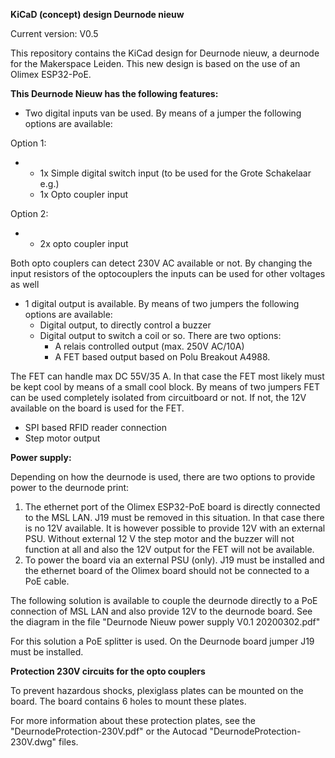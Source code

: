 **KiCaD (concept) design Deurnode nieuw**

Current version: V0.5

This repository contains the KiCad design for Deurnode nieuw, a deurnode for the Makerspace Leiden. This new design is based on the use of an Olimex ESP32-PoE.

**This Deurnode Nieuw has the following features:**

- Two digital inputs van be used. By means of a jumper the following options are available:

Option 1:

-
  - 1x Simple digital switch input (to be used for the Grote Schakelaar e.g.)
  - 1x Opto coupler input

Option 2:

-
  - 2x opto coupler input

Both opto couplers can detect 230V AC available or not. By changing the input resistors of the optocouplers the inputs can be used for other voltages as well

- 1 digital output is available. By means of two jumpers the following options are available:
  - Digital output, to directly control a buzzer
  - Digital output to switch a coil or so. There are two options:
    - A relais controlled output (max. 250V AC/10A)
    - A FET based output based on Polu Breakout A4988.

The FET can handle max DC 55V/35 A. In that case the FET most likely must be kept cool by means of a small cool block. By means of two jumpers FET can be used completely isolated from circuitboard or not. If not, the 12V available on the board is used for the FET.

- SPI based RFID reader connection
- Step motor output

**Power supply:**

Depending on how the deurnode is used, there are two options to provide power to the deurnode print:

1. The ethernet port of the Olimex ESP32-PoE board is directly connected to the MSL LAN. J19 must be removed in this situation. In that case there is no 12V available. It is however possible to provide 12V with an external PSU. Without external 12 V the step motor and the buzzer will not function at all and also the 12V output for the FET will not be available.
2. To power the board via an external PSU (only). J19 must be installed and the ethernet board of the Olimex board should not be connected to a PoE cable.

The following solution is available to couple the deurnode directly to a PoE connection of MSL LAN and also provide 12V to the deurnode board. See the diagram in the file &quot;Deurnode Nieuw power supply V0.1 20200302.pdf&quot;

For this solution a PoE splitter is used. On the Deurnode board jumper J19 must be installed.

**Protection 230V circuits for the opto couplers**

To prevent hazardous shocks, plexiglass plates can be mounted on the board. The board contains 6 holes to mount these plates.

For more information about these protection plates, see the &quot;DeurnodeProtection-230V.pdf&quot; or the Autocad &quot;DeurnodeProtection-230V.dwg&quot; files.